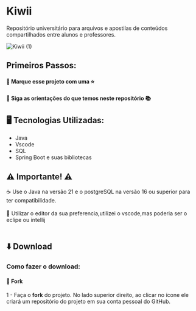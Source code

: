 # Kiwii
Repositório universitário para arquivos e apostilas de conteúdos compartilhados entre alunos e professores.

![Kiwii (1)](https://github.com/iagoroque/Kiwii/assets/95505514/ecf786a0-7427-48ad-80b0-f08a09829be8)

## Primeiros Passos:

#### 🔹 Marque esse projeto com uma ⭐
#### 🔹 Siga as orientações do que temos neste repositório 📚

## 🖥️ Tecnologias Utilizadas:

- Java
- Vscode
- SQL
- Spring Boot e suas bibliotecas

## ⚠️ Importante! ⚠️

☕ Use o Java na versão 21 e o postgreSQL na versão 16 ou superior para ter compatibilidade. 
</br></br>
📝 Utilizar o editor da sua preferencia,utilizei o vscode,mas poderia ser o eclipe ou intellij </br></br>

## ⬇️ Download

### Como fazer o download: 

#### 🔹 Fork
1 - Faça o <strong>fork</strong> do projeto. No lado superior direito, ao clicar no ícone ele criará um repositório do projeto em sua conta pessoal do GitHub. </br>